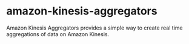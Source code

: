 amazon-kinesis-aggregators
==========================

Amazon Kinesis Aggregators provides a simple way to create real time aggregations of data on Amazon Kinesis.
